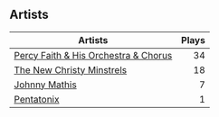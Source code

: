 ## Artists
Artists | Plays 
----- | -----: 
[Percy Faith & His Orchestra & Chorus](/artists/percy-faith-his-orchestra-chorus-30066836) | 34
[The New Christy Minstrels](/artists/the-new-christy-minstrels-123049) | 18
[Johnny Mathis](/artists/johnny-mathis-14581) | 7
[Pentatonix](/artists/pentatonix-655231) | 1

